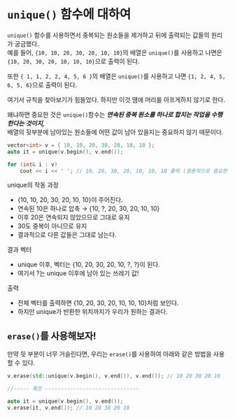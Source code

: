 # `unique()` 함수에 대하여
`unique()` 함수를 사용하면서 중복되는 원소들을 제거하고 뒤에 출력되는 값들의 원리가 궁금했다.   
예를 들어, `{10, 10, 20, 30, 20, 10, 10}`의 배열은 `unique()`를 사용하고 나면은   
`{10, 20, 30, 20, 10, 10, 10}`으로 출력이 된다.

또한 `{ 1, 1, 2, 2, 4, 5, 6 }`의 배열은 `unique()`를 사용하고 나면 `{1, 2, 4, 5, 6, 5, 6}`으로 출력이 된다.

여기서 규칙을 찾아보기가 힘들었다. 하지만 이것 땜에 머리를 아프게하지 않기로 한다.

왜냐하면 중요한 것은  `unique()`함수는 ***연속된 중복 원소를 하나로 합치는 작업을 수행한다는 것이지,***    
배열의 뒷부분에 남아있는 원소들에 어떤 값이 남아 있을지는 중요하지 않기 때문이다.

```cpp
vector<int> v = { 10, 10, 20, 30, 20, 10, 10 };
auto it = unique(v.begin(), v.end());

for (int& i : v)
    cout << i << ' '; // 10, 20, 30, 20, 10, 10, 10 출력 (결론적으로 중요한 것은 10 20 30 20 10 까지이다.)
```
unique의 작동 과정
* {10, 10, 20, 30, 20, 10, 10}이 주어진다.
* 연속된 10은 하나로 압축 → {10, ?, 20, 30, 20, 10, 10}
* 이후 20은 연속되지 않았으므로 그대로 유지
* 30도 중복이 아니므로 유지
* 결과적으로 다른 값들은 그대로 남는다.

결과 벡터
* unique 이후, 벡터는 {10, 20, 30, 20, 10, ?, ?}이 된다.
* 여기서 ?는 unique 이후에 남아 있는 쓰레기 값!

출력
* 전체 벡터를 출력하면 {10, 20, 30, 20, 10, 10, 10}처럼 보인다.
* 하지만 unique가 반환한 위치까지가 우리가 원하는 결과다.


## `erase()`를 사용해보자!
만약 뒷 부분이 너무 거슬린다면, 우리는 `erase()`를 사용하여 아래와 같은 방법을 사용할 수 있다.
```cpp
v.erase(std::unique(v.begin(), v.end()), v.end()); // 10 20 30 20 10

//----- 혹은 ------------------------------

auto it = unique(v.begin(), v.end()); 
v.erase(it, v.end()); // 10 20 30 20 10
```
